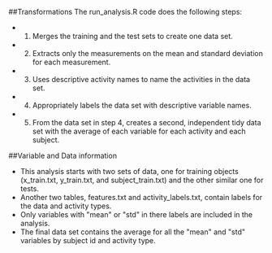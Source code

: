 ##Transformations
The run_analysis.R code does the following steps:
* 1. Merges the training and the test sets to create one data set.
* 2. Extracts only the measurements on the mean and standard deviation for each measurement.
* 3. Uses descriptive activity names to name the activities in the data set.
* 4. Appropriately labels the data set with descriptive variable names. 
* 5. From the data set in step 4, creates a second, independent tidy data set with the average of each variable for each activity and each subject.

##Variable and Data information
* This analysis starts with two sets of data, one for training objects (x_train.txt, y_train.txt, and subject_train.txt) and the other similar one for tests. 
* Another two tables, features.txt and activity_labels.txt, contain labels for the data and activity types.
* Only variables with "mean" or "std" in there labels are included in the analysis. 
* The final data set contains the average for all the "mean" and "std" variables by subject id and activity type.
